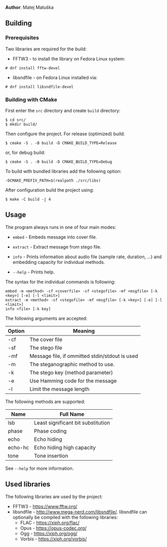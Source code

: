 **Author**: Matej Matuška

## Building
### Prerequisites
Two libraries are required for the build:

- FFTW3 -
to install the library on Fedora Linux system:
```
# dnf install fftw-devel
```
- libsndfile - on Fedora Linux installed via:
```
# dnf install libsndfile-devel
```

### Building with CMake
First enter the `src` directory and create `build` directory:
```
$ cd src/
$ mkdir build/
```

Then configure the project. For release (optimized) build:
```
$ cmake -S . -B build -D CMAKE_BUILD_TYPE=Release
```
or, for debug build:
```
$ cmake -S . -B build -D CMAKE_BUILD_TYPE=Debug
```
To build with bundled libraries add the following option:
```
-DCMAKE_PREFIX_PATH=$(realpath ./src/libs)
```

After configuration build the project using:
```
$ make -C build -j 4
```

## Usage
The program always runs in one of four main modes:

- `embed` - Embeds message into cover file.

- `extract` - Extract message from stego file.

- `info` -  Prints information about audio file (sample rate, duration, ...) and
  embedding capacity for individual methods.

- `--help` - Prints help.

The syntax for the individual commands is following:
```
embed -m <method> -cf <coverfile> -sf <stegofile> -mf <msgfile> [-k <key>] [-e] [-l <limit>]
extract -m <method> -sf <stegofile> -mf <msgfile> [-k <key>] [-e] [-l <limit>]
info <file> [-k key]
```

The following arguments are accepted:

|Option|Meaning                                         |
|------|------------------------------------------------|
|-cf   |The cover file                                  |
|-sf   |The stego file                                  |
|-mf   |Message file, if ommitted stdin/stdout is used  |
|-m    |The steganographic method to use.               |
|-k    |The stego key (method parameter)                |
|-e    |Use Hamming code for the message                |
|-l    |Limit the message length                        |

The following methods are supported:

|Name    |Full Name                         |
|--------|----------------------------------|
|lsb     |Least significant bit substitution|
|phase   |Phase coding                      |
|echo    |Echo hiding                       |
|echo-hc |Echo hiding high capacity         |
|tone    |Tone insertion                    |

See `--help` for more information.

## Used libraries
The following libraries are used by the project:

- FFTW3 - https://www.fftw.org/
- libsndfile - http://www.mega-nerd.com/libsndfile/. libsndfile can optionally
  be compiled with the following libraries:
    - FLAC - https://xiph.org/flac/
    - Opus - https://opus-codec.org/
    - Ogg - https://xiph.org/ogg/
    - Vorbis - https://xiph.org/vorbis/

